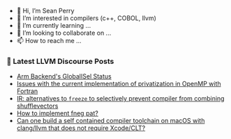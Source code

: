 - 👋 Hi, I’m Sean Perry
- 👀 I’m interested in compilers (c++, COBOL, llvm)
- 🌱 I’m currently learning ...
- 💞️ I’m looking to collaborate on ...
- 📫 How to reach me ...

<!---
s66perry/s66perry is a ✨ special ✨ repository because its `README.md` (this file) appears on your GitHub profile.
You can click the Preview link to take a look at your changes.
--->
### 📕 Latest LLVM Discourse Posts

<!-- DISCOURSE-LLVM:START -->
- [Arm Backend&#39;s GlobalISel Status](https://discourse.llvm.org/t/arm-backends-globalisel-status/62514#post_2)
- [Issues with the current implementation of privatization in OpenMP with Fortran](https://discourse.llvm.org/t/issues-with-the-current-implementation-of-privatization-in-openmp-with-fortran/62335#post_10)
- [IR: alternatives to `freeze` to selectively prevent compiler from combining shufflevectors](https://discourse.llvm.org/t/ir-alternatives-to-freeze-to-selectively-prevent-compiler-from-combining-shufflevectors/62521#post_4)
- [How to implement fneg pat?](https://discourse.llvm.org/t/how-to-implement-fneg-pat/62477#post_5)
- [Can one build a self contained compiler toolchain on macOS with clang/llvm that does not require Xcode/CLT?](https://discourse.llvm.org/t/can-one-build-a-self-contained-compiler-toolchain-on-macos-with-clang-llvm-that-does-not-require-xcode-clt/62500#post_3)
<!-- DISCOURSE-LLVM:END -->
